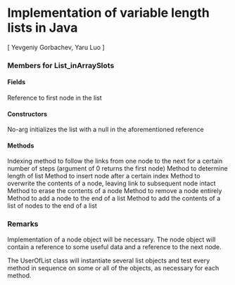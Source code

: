 # Implementation of variable length lists in Java

[ Yevgeniy Gorbachev, Yaru Luo ]

### Members for List_inArraySlots
#### Fields
Reference to first node in the list

#### Constructors
No-arg initializes the list with a null in the aforementioned reference

#### Methods 
Indexing method to follow the links from one node to the next for a certain number of steps (argument of 0 returns the first node)
Method to determine length of list
Method to insert node after a certain index
Method to overwrite the contents of a node, leaving link to subsequent node intact
Method to erase the contents of a node
Method to remove a node entirely
Method to add a node to the end of a list
Method to add the contents of a list of nodes to the end of a list

### Remarks
Implementation of a node object will be necessary. The node object will contain a reference to some useful data and a reference to the next node.

The UserOfList class will instantiate several list objects and test every method in sequence on some or all of the objects, as necessary for each method.